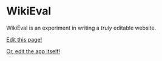 # WikiEval

WikiEval is an experiment in writing a *truly* editable website.

[Edit this page!](#edit?md/Home)

[Or, edit the app itself!](#edit?js/wikieval/app.js)
